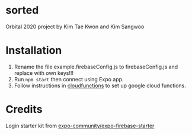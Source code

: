 # sorted

Orbital 2020 project by Kim Tae Kwon and Kim Sangwoo

# Installation

1. Rename the file example.firebaseConfig.js to firebaseConfig.js and replace with own keys!!!
2. Run `npm start` then connect using Expo app.
3. Follow instructions in [cloudfunctions](cloudfunctions) to set up google cloud functions.

# Credits

Login starter kit from [expo-community/expo-firebase-starter](https://github.com/expo-community/expo-firebase-starter)
